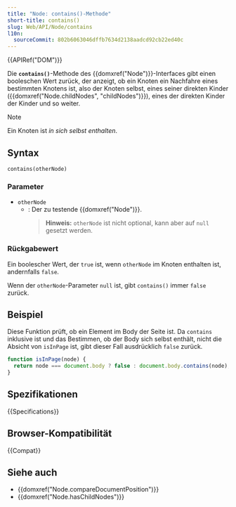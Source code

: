 ```yaml
---
title: "Node: contains()-Methode"
short-title: contains()
slug: Web/API/Node/contains
l10n:
  sourceCommit: 802b6063046dffb7634d2138aadcd92cb22ed40c
---
```


{{APIRef("DOM")}}

Die **`contains()`**-Methode des {{domxref("Node")}}-Interfaces gibt einen booleschen Wert zurück, der anzeigt, ob ein Knoten ein Nachfahre eines bestimmten Knotens ist, also der Knoten selbst, eines seiner direkten Kinder ({{domxref("Node.childNodes", "childNodes")}}), eines der direkten Kinder der Kinder und so weiter.

> [!NOTE]
> Ein Knoten ist _in sich selbst enthalten_.

## Syntax

```js-nolint
contains(otherNode)
```

### Parameter

- `otherNode`
  - : Der zu testende {{domxref("Node")}}.
    > **Hinweis:** `otherNode` ist nicht optional, kann aber auf `null` gesetzt werden.

### Rückgabewert

Ein boolescher Wert, der `true` ist, wenn `otherNode` im Knoten enthalten ist, andernfalls `false`.

Wenn der `otherNode`-Parameter `null` ist, gibt `contains()` immer `false` zurück.

## Beispiel

Diese Funktion prüft, ob ein Element im Body der Seite ist. Da `contains` inklusive ist und das Bestimmen, ob der Body sich selbst enthält, nicht die Absicht von `isInPage` ist, gibt dieser Fall ausdrücklich `false` zurück.

```js
function isInPage(node) {
  return node === document.body ? false : document.body.contains(node);
}
```

## Spezifikationen

{{Specifications}}

## Browser-Kompatibilität

{{Compat}}

## Siehe auch

- {{domxref("Node.compareDocumentPosition")}}
- {{domxref("Node.hasChildNodes")}}

